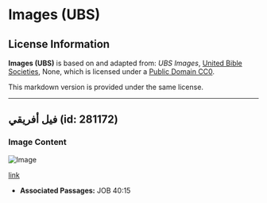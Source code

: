 # Images (UBS)

## License Information

**Images (UBS)** is based on and adapted from: _UBS Images_, [United Bible Societies](https://unitedbiblesocieties.org/), None, which is licensed under a [Public Domain CC0](https://creativecommons.org/public-domain/cc0/).

This markdown version is provided under the same license.



--------------------------------

## فيل أفريقي (id: 281172)

### Image Content

![Image](https://cdn.aquifer.bible/aquifer-content/resources/Media/WEB-0011_africanelephant.jpg)

[link](https://cdn.aquifer.bible/aquifer-content/resources/Media/WEB-0011_africanelephant.jpg)

* **Associated Passages:** JOB 40:15

